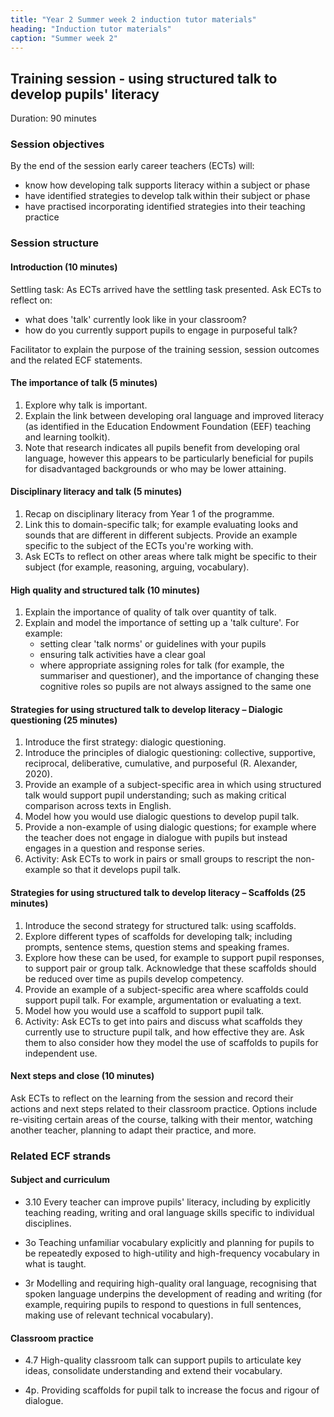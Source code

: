 ```yaml
---
title: "Year 2 Summer week 2 induction tutor materials"
heading: "Induction tutor materials"
caption: "Summer week 2"
---
```


## Training session - using structured talk to develop pupils' literacy

Duration: 90 minutes

### Session objectives

By the end of the session early career teachers (ECTs) will: 

- know how developing talk supports literacy within a subject or phase  
- have identified strategies to develop talk within their subject or phase  
- have practised incorporating identified strategies into their teaching practice   

### Session structure

#### Introduction (10 minutes) 

Settling task: As ECTs arrived have the settling task presented. Ask ECTs to reflect on: 

- what does 'talk' currently look like in your classroom? 
- how do you currently support pupils to engage in purposeful talk?

Facilitator to explain the purpose of the training session, session outcomes and the related ECF statements.

#### The importance of talk (5 minutes)

1. Explore why talk is important.  
2. Explain the link between developing oral language and improved literacy (as identified in the Education Endowment Foundation (EEF) teaching and learning toolkit).  
3. Note that research indicates all pupils benefit from developing oral language, however this appears to be particularly beneficial for pupils for disadvantaged backgrounds or who may be lower attaining. 

#### Disciplinary literacy and talk (5 minutes)

1. Recap on disciplinary literacy from Year 1 of the programme. 
2. Link this to domain-specific talk; for example evaluating looks and sounds that are different in different subjects. Provide an example specific to the subject of the ECTs you're working with. 
3. Ask ECTs to reflect on other areas where talk might be specific to their subject (for example, reasoning, arguing, vocabulary). 

#### High quality and structured talk (10 minutes)

1. Explain the importance of quality of talk over quantity of talk. 
2. Explain and model the importance of setting up a 'talk culture'. For example: 
    - setting clear 'talk norms' or guidelines with your pupils 
    - ensuring talk activities have a clear goal 
    - where appropriate assigning roles for talk (for example, the summariser and questioner), and the importance of changing these cognitive roles so pupils are not always assigned to the same one 

#### Strategies for using structured talk to develop literacy – Dialogic questioning (25 minutes)

1. Introduce the first strategy: dialogic questioning. 
2. Introduce the principles of dialogic questioning: collective, supportive, reciprocal, deliberative, cumulative, and purposeful (R. Alexander, 2020). 
3. Provide an example of a subject-specific area in which using structured talk would support pupil understanding; such as making critical comparison across texts in English. 
4. Model how you would use dialogic questions to develop pupil talk. 
5. Provide a non-example of using dialogic questions; for example where the teacher does not engage in dialogue with pupils but instead engages in a question and response series. 
6. Activity: Ask ECTs to work in pairs or small groups to rescript the non-example so that it develops pupil talk.

#### Strategies for using structured talk to develop literacy – Scaffolds (25 minutes)

1. Introduce the second strategy for structured talk: using scaffolds. 
2. Explore different types of scaffolds for developing talk; including prompts, sentence stems, question stems and speaking frames. 
3. Explore how these can be used, for example to support pupil responses, to support pair or group talk. Acknowledge that these scaffolds should be reduced over time as pupils develop competency. 
4. Provide an example of a subject-specific area where scaffolds could support pupil talk. For example, argumentation or evaluating a text. 
5. Model how you would use a scaffold to support pupil talk. 
6. Activity: Ask ECTs to get into pairs and discuss what scaffolds they currently use to structure pupil talk, and how effective they are. Ask them to also consider how they model the use of scaffolds to pupils for independent use. 

#### Next steps and close (10 minutes) 

 Ask ECTs to reflect on the learning from the session and record their actions and next steps related to their classroom practice. Options include re-visiting certain areas of the course, talking with their mentor, watching another teacher, planning to adapt their practice, and more. 

### Related ECF strands

#### Subject and curriculum  

- 3.10 Every teacher can improve pupils' literacy, including by explicitly teaching reading, writing and oral language skills specific to individual disciplines.   

- 3o Teaching unfamiliar vocabulary explicitly and planning for pupils to be repeatedly exposed to high-utility and high-frequency vocabulary in what is taught.   

- 3r Modelling and requiring high-quality oral language, recognising that spoken language underpins the development of reading and writing (for example, requiring pupils to respond to questions in full sentences, making use of relevant technical vocabulary). 

#### Classroom practice  

- 4.7 High-quality classroom talk can support pupils to articulate key ideas, consolidate understanding and extend their vocabulary. 

- 4p. Providing scaffolds for pupil talk to increase the focus and rigour of dialogue.  